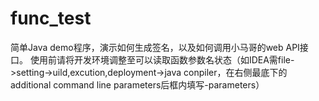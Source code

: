 # func_test
简单Java demo程序，演示如何生成签名，以及如何调用小马哥的web API接口。
使用前请将开发环境调整至可以读取函数参数名状态（如IDEA需file->setting->uild,excution,deployment->java conpiler，在右侧最底下的additional command line parameters后框内填写-parameters）
